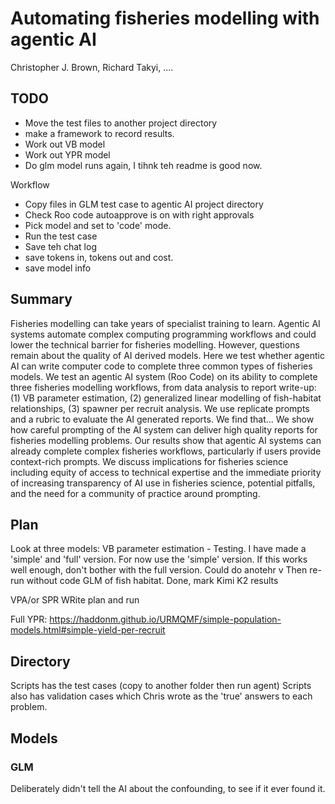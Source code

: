 # Automating fisheries modelling with agentic AI

Christopher J. Brown, Richard Takyi, ....

## TODO
- Move the test files to another project directory
- make a framework to record results. 
- Work out VB model
- Work out YPR model
- Do glm model runs again, I tihnk teh readme is good now. 

Workflow
- Copy files in GLM test case to agentic AI project directory
- Check Roo code autoapprove is on with right approvals
- Pick model and set to 'code' mode. 
- Run the test case
- Save teh chat log
- save tokens in, tokens out and cost. 
- save model info


## Summary

Fisheries modelling can take years of specialist training to learn. Agentic AI systems automate complex computing programming workflows and could lower the technical barrier for fisheries modelling. However, questions remain about the quality of AI derived models. Here we test whether agentic AI can write computer code to complete three common types of fisheries models. We test an agentic AI system (Roo Code) on its ability to complete three fisheries modelling workflows, from data analysis to report write-up: (1) VB parameter estimation, (2) generalized linear modelling of fish-habitat relationships, (3) spawner per recruit analysis. We use replicate prompts and a rubric to evaluate the AI generated reports. We find that... We show how careful prompting of the AI system can deliver high quality reports for fisheries modelling problems. Our results show that agentic AI systems can already complete complex fisheries workflows, particularly if users provide context-rich prompts. We discuss implications for fisheries science including equity of access to technical expertise and the immediate priority of increasing transparency of AI use in fisheries science, potential pitfalls, and the need for a community of practice around prompting.  

## Plan 

Look at three models:
VB parameter estimation - Testing. 
I have made a 'simple' and 'full' version. For now use the 'simple' version. If this works well enough, don't bother with the full version. Could do anotehr v
Then re-run without code 
GLM of fish habitat. Done, mark Kimi K2 results

VPA/or SPR WRite plan and run 

Full YPR: https://haddonm.github.io/URMQMF/simple-population-models.html#simple-yield-per-recruit


## Directory 

Scripts has the test cases (copy to another folder then run agent)
Scripts also has validation cases which Chris wrote as the 'true' answers to each problem. 

## Models

### GLM

Deliberately didn't tell the AI about the confounding, to see if it ever found it. 
